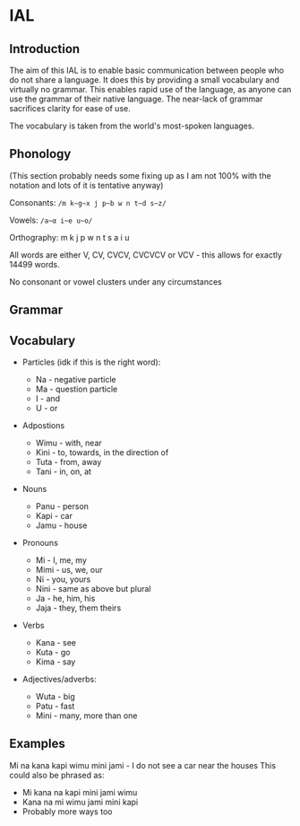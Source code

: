 # IAL

## Introduction

The aim of this IAL is to enable basic communication between people who do not share a language. It does this by providing a small vocabulary and virtually no grammar. This enables rapid use of the language, as anyone can use the grammar of their native language. The near-lack of grammar sacrifices clarity for ease of use.

The vocabulary is taken from the world's most-spoken languages.

## Phonology

(This section probably needs some fixing up as I am not 100% with the notation and lots of it is tentative anyway)

Consonants: ```/m k~g~x j p~b w n t~d s~z/```

Vowels: ```/a~α i~e u~o/```

Orthography: m k j p w n t s a i u

All words are either V, CV, CVCV, CVCVCV or VCV - this allows for exactly 14499 words.

No consonant or vowel clusters under any circumstances

## Grammar

## Vocabulary

- Particles (idk if this is the right word):
  - Na - negative particle
  - Ma - question particle
  - I - and
  - U - or
  
- Adpostions
   - Wimu - with, near
   - Kini - to, towards, in the direction of
   - Tuta - from, away
   - Tani - in, on, at
   
- Nouns
    - Panu - person
    - Kapi - car
    - Jamu - house
    
- Pronouns
  - Mi - I, me, my
  - Mimi - us, we, our
  - Ni - you, yours
  - Nini - same as above but plural
  - Ja - he, him, his
  - Jaja - they, them theirs
  
- Verbs
   - Kana - see
   - Kuta - go
   - Kima - say
   
 - Adjectives/adverbs:
    - Wuta - big
    - Patu - fast
    - Mini - many, more than one
   
## Examples

Mi na kana kapi wimu mini jami - I do not see a car near the houses
This could also be phrased as:

 - Mi kana na kapi mini jami wimu
 - Kana na mi wimu jami mini kapi
 - Probably more ways too
